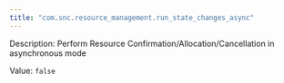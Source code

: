 ```yaml
---
title: "com.snc.resource_management.run_state_changes_async"
---
```


Description: Perform Resource Confirmation/Allocation/Cancellation in asynchronous mode

Value: `false`
